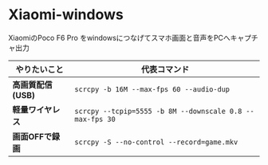 # Xiaomi-windows
XiaomiのPoco F6 Pro をwindowsにつなげてスマホ画面と音声をPCへキャプチャ出力


| やりたいこと          | 代表コマンド                                                   |
| --------------- | -------------------------------------------------------- |
| **高画質配信 (USB)** | `scrcpy -b 16M --max-fps 60 --audio-dup`                 |
| **軽量ワイヤレス**     | `scrcpy --tcpip=5555 -b 8M --downscale 0.8 --max-fps 30` |
| **画面OFFで録画**    | `scrcpy -S --no-control --record=game.mkv`               |
